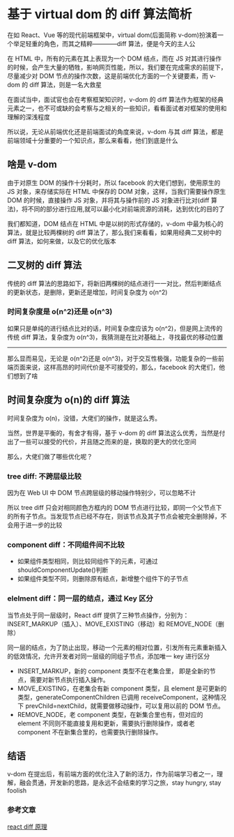 # 基于 virtual dom 的 diff 算法简析

在如 React、Vue 等的现代前端框架中，virtual dom(后面简称 v-dom)扮演着一个举足轻重的角色，而其之精粹————diff 算法，便是今天的主人公

在 HTML 中，所有的元素在其上表现为一个 DOM 结点，而在 JS 对其进行操作的时候，会产生大量的牺牲，影响网页性能，所以，我们要在完成需求的前提下，尽量减少对 DOM 节点的操作次数，这是前端优化方面的一个关键要素，而 v-dom 的 diff 算法，则是一名大救星

在面试当中，面试官也会在考察框架知识时，v-dom 的 diff 算法作为框架的经典元素之一，也不可或缺的会考察与之相关的一些知识，看看面试者对框架的使用和理解的深浅程度

所以说，无论从前端优化还是前端面试的角度来说，v-dom 与其 diff 算法，都是前端领域十分重要的一个知识点，那么来看看，他们到底是什么

## 啥是 v-dom

由于对原生 DOM 的操作十分耗时，所以 facebook 的大佬们想到，使用原生的 JS 对象，来存储实际在 HTML 中保存的 DOM 对象，这样，当我们需要操作原生 DOM 的时候，直接操作 JS 对象，并将其与操作前的 JS 对象进行比对(diff 算法)，将不同的部分进行应用,就可以最小化对前端资源的消耗，达到优化的目的了

我们都知道，DOM 结点在 HTML 中是以树的形式存储的，v-dom 中最为核心的算法，就是比较两棵树的 diff 算法了，那么我们来看看，如果用经典二叉树中的 diff 算法，如何来做，以及它的优化版本

## 二叉树的 diff 算法

传统的 diff 算法的思路如下，将新旧两棵树的结点进行一一对比，然后判断结点的更新状态，是删除，更新还是增加，时间复杂度为 o(n^2)

### 时间复杂度是 o(n^2)还是 o(n^3)

如果只是单纯的进行结点比对的话，时间复杂度应该为 o(n^2)，但是网上流传的传统 diff 算法，复杂度为 o(n^3)，我猜测是在比对基础上，寻找最优的移动位置

---

那么显而易见，无论是 o(n^2)还是 o(n^3)，对于交互性极强，功能复杂的一些前端页面来说，这样高昂的时间代价是不可接受的，那么，facebook 的大佬们，他们想到了啥

## 时间复杂度为 o(n)的 diff 算法

时间复杂度为 o(n)，没错，大佬们的操作，就是这么秀。

当然，世界是平衡的，有舍才有得，基于 v-dom 的 diff 算法这么优秀，当然是付出了一些可以接受的代价，并且随之而来的是，换取的更大的优化空间

那么，大佬们做了哪些优化呢？

### tree diff: 不跨层级比较

因为在 Web UI 中 DOM 节点跨层级的移动操作特别少，可以忽略不计

所以 tree diff 只会对相同颜色方框内的 DOM 节点进行比较，即同一个父节点下的所有子节点。当发现节点已经不存在，则该节点及其子节点会被完全删除掉，不会用于进一步的比较

### component diff：不同组件间不比较

- 如果组件类型相同，则比较同组件下的元素，可通过 shouldComponentUpdate()判断
- 如果组件类型不同，则删除原有结点，新增整个组件下的子节点

### elelment diff：同一层的结点，通过 Key 区分

当节点处于同一层级时，React diff 提供了三种节点操作，分别为：INSERT_MARKUP（插入）、MOVE_EXISTING（移动）和 REMOVE_NODE（删除）

同一层的结点，为了防止出现，移动一个元素的相对位置，引发所有元素重新插入的低效情况，允许开发者对同一层级的同组子节点，添加唯一 key 进行区分

- INSERT_MARKUP，新的 component 类型不在老集合里， 即是全新的节点，需要对新节点执行插入操作。
- MOVE_EXISTING，在老集合有新 component 类型，且 element 是可更新的类型，generateComponentChildren 已调用 receiveComponent，这种情况下 prevChild=nextChild，就需要做移动操作，可以复用以前的 DOM 节点。
- REMOVE_NODE，老 component 类型，在新集合里也有，但对应的 element 不同则不能直接复用和更新，需要执行删除操作，或者老 component 不在新集合里的，也需要执行删除操作。

## 结语

v-dom 在提出后，有前端方面的优化注入了新的活力，作为前端学习者之一，理解，融会贯通，开发新的思路，是永远不会结束的学习之旅，stay hungry, stay foolish

### 参考文章

[react diff 原理](http://imweb.io/topic/579e33d693d9938132cc8d94)
